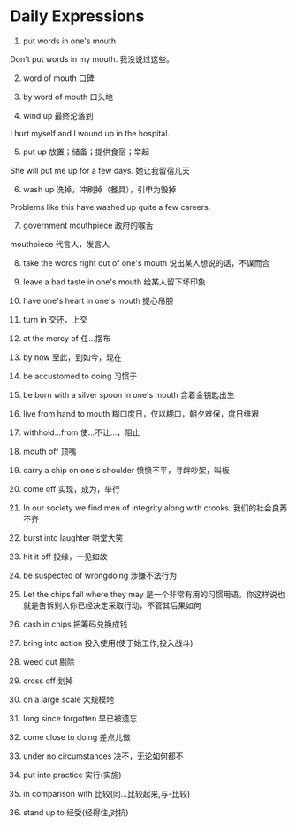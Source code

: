 # Daily Expressions

1. put words in one's mouth

Don't put words in my mouth. 我没说过这些。

2. word of mouth 口碑

3. by word of mouth 口头地

4. wind up 最终沦落到

I hurt myself and I wound up in the hospital.

5. put up 放置；储备；提供食宿；举起

She will put me up for a few days. 她让我留宿几天

6. wash up 洗掉，冲刷掉（餐具），引申为毁掉

Problems like this have washed up quite a few careers.

7. government mouthpiece 政府的喉舌

mouthpiece 代言人，发言人

8. take the words right out of one's mouth  说出某人想说的话，不谋而合

9. leave a bad taste in one's mouth 给某人留下坏印象

10. have one's heart in one's mouth 提心吊胆

11. turn in 交还，上交

12. at the mercy of 任...摆布

13. by now 至此，到如今，现在

14. be accustomed to doing 习惯于

15. be born with a silver spoon in one's mouth 含着金钥匙出生

16. live from hand to mouth 糊口度日，仅以糊口，朝夕难保，度日维艰

17. withhold...from 使...不让...，阻止

18. mouth off 顶嘴

19. carry a chip on one's shoulder 愤愤不平，寻衅吵架，叫板

20. come off 实现，成为，举行

21. In our society we find men of integrity along with crooks. 我们的社会良莠不齐

22. burst into laughter 哄堂大笑

23. hit it off 投缘，一见如故

24. be suspected of wrongdoing 涉嫌不法行为

25. Let the chips fall where they may 是一个非常有用的习惯用语。你这样说也就是告诉别人你已经决定采取行动，不管其后果如何

26. cash in chips 把筹码兑换成钱

27. bring into action 投入使用(使于始工作,投入战斗)

28. weed out 剔除

29. cross off 划掉

30. on a large scale 大规模地

31. long since forgotten 早已被遗忘

32. come close to doing 差点儿做

33. under no circumstances 决不，无论如何都不

34. put into practice 实行(实施)

35. in comparison with 比较(同...比较起来,与-比较)

36. stand up to 经受(经得住,对抗)